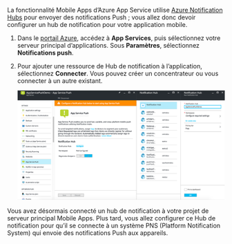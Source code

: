 La fonctionnalité Mobile Apps d’Azure App Service utilise [Azure Notification Hubs] pour envoyer des notifications Push ; vous allez donc devoir configurer un hub de notification pour votre application mobile.

1. Dans le [portail Azure], accédez à **App Services**, puis sélectionnez votre serveur principal d’applications. Sous **Paramètres**, sélectionnez **Notifications push**.
2. Pour ajouter une ressource de Hub de notification à l’application, sélectionnez **Connecter**. Vous pouvez créer un concentrateur ou vous connecter à un autre existant.

    ![Configurer un Hub](./media/app-service-mobile-create-notification-hub/configure-hub-flow.png)

Vous avez désormais connecté un hub de notification à votre projet de serveur principal Mobile Apps. Plus tard, vous allez configurer ce Hub de notification pour qu’il se connecte à un système PNS (Platform Notification System) qui envoie des notifications Push aux appareils.

[portail Azure]: https://portal.azure.com/
[Azure Notification Hubs]: https://azure.microsoft.com/en-us/documentation/articles/notification-hubs-push-notification-overview/
